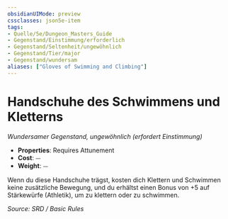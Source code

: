 ```yaml
---
obsidianUIMode: preview
cssclasses: json5e-item
tags:
- Quelle/5e/Dungeon_Masters_Guide
- Gegenstand/Einstimmung/erforderlich
- Gegenstand/Seltenheit/ungewöhnlich
- Gegenstand/Tier/major
- Gegenstand/wundersam
aliases: ["Gloves of Swimming and Climbing"]
---
```

# Handschuhe des Schwimmens und Kletterns
*Wundersamer Gegenstand, ungewöhnlich (erfordert Einstimmung)*  

- **Properties**: Requires Attunement
- **Cost**: ⏤
- **Weight**: ⏤

Wenn du diese Handschuhe trägst, kosten dich Klettern und Schwimmen keine zusätzliche Bewegung, und du erhältst einen Bonus von +5 auf Stärkewürfe (Athletik), um zu klettern oder zu schwimmen.

*Source: SRD / Basic Rules*
